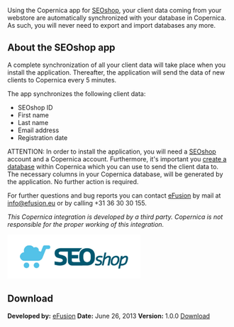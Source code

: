 Using the Copernica app for
[SEOshop](http://www.getseoshop.com/?utm_source=partners&utm_medium=referral&utm_campaign=copernica),
your client data coming from your webstore are automatically
synchronized with your database in Copernica. As such, you will never
need to export and import databases any more.

About the SEOshop app
---------------------

A complete synchronization of all your client data will take place when
you install the application. Thereafter, the application will send the
data of new clients to Copernica every 5 minutes.

The app synchronizes the following client data:

-   SEOshop ID
-   First name
-   Last name
-   Email address
-   Registration date

ATTENTION: In order to install the application, you will need a
[SEOshop](http://www.getseoshop.com/?utm_source=partners&utm_medium=referral&utm_campaign=copernica)
account and a Copernica account. Furthermore, it's important you [create a
database](https://www.copernica.com/en/support/video-tutorials/profiles-creating-a-database)
within Copernica which you can use to send the client data to. The
necessary columns in your Copernica database, will be generated by the
application. No further action is required.

For further questions and bug reports you can contact
[eFusion](http://www.efusion.eu) by mail at
[info@efusion.eu](mailto:info@efusion.eu) or by calling +31 36 30 30
155.

*This Copernica integration is developed by a third party. Copernica is
not responsible for the proper working of this integration.*

![SEOshop](../images/SEOshop.png)

Download
--------

**Developed by:** [eFusion](http://www.efusion.eu "eFusion")
**Date:** June 26, 2013
**Version:** 1.0.0
[Download](https://seoshop.webshopapp.com/backoffice/signin/ "Download integration")
